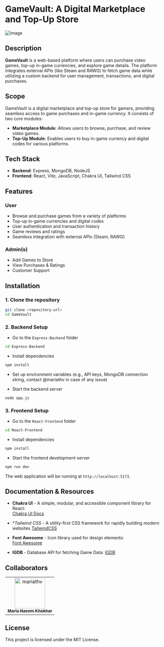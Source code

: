 
# GameVault: A Digital Marketplace and Top-Up Store

![image](https://github.com/user-attachments/assets/948fae05-58ab-44d3-adec-d6e85c90e4c1)



## Description
**GameVault** is a web-based platform where users can purchase video games, top-up in-game currencies, and explore game details. The platform integrates external APIs (like Steam and RAWG) to fetch game data while utilizing a custom backend for user management, transactions, and digital purchases.

## Scope
GameVault is a digital marketplace and top-up store for gamers, providing seamless access to game purchases and in-game currency. It consists of two core modules:
- **Marketplace Module**: Allows users to browse, purchase, and review video games.
- **Top-Up Module**: Enables users to buy in-game currency and digital codes for various platforms.

## Tech Stack
- **Backend**: Express, MongoDB, NodeJS
- **Frontend**: React, Vite, JavaScript, Chakra UI, Tailwind CSS

## Features
### User
- Browse and purchase games from a variety of platforms
- Top-up in-game currencies and digital codes
- User authentication and transaction history
- Game reviews and ratings
- Seamless integration with external APIs (Steam, RAWG)
### Admin(s)
- Add Games to Store
- View Purchases & Ratings
- Customer Support 

## Installation

### 1. Clone the repository

```bash
git clone <repository-url>
cd GameVault
```

### 2. Backend Setup

- Go to the `Express-Backend` folder

```bash
cd Express-Backend
```

- Install dependencies

```bash
npm install
```

- Set up environment variables (e.g., API keys, MongoDB connection string, contact @mariathv in case of any issue)

- Start the backend server

```bash
node app.js
```

### 3. Frontend Setup

- Go to the `React-Frontend` folder

```bash
cd React-Frontend
```

- Install dependencies

```bash
npm install
```

- Start the frontend development server

```bash
npm run dev
```

The web application will be running at `http://localhost:5173`.

## Documentation & Resources

- **Chakra UI** - A simple, modular, and accessible component library for React:  
[Chakra UI Docs](https://v2.chakra-ui.com/)

- **Tailwind CSS* - A utility-first CSS framework for rapidly building modern websites
[TailwindCSS](https://tailwindcss.com/)

- **Font Awesome** - Icon library used for design elements:  
[Font Awesome](https://fontawesome.com/)

- **IGDB** - Database API for fetching Game Data:
[IGDB](https://www.igdb.com/api)

## Collaborators
<!-- readme: contributors -start -->
<table>
	<tbody>
		<tr>
            <td align="center">
                <a href="https://github.com/mariathv">
                    <img src="https://avatars.githubusercontent.com/u/114730306?v=4" width="100;" alt="mariathv"/>
                    <br />
                    <sub><b>Maria Naeem Khokhar</b></sub>
                </a>
            </td>
		</tr>
	<tbody>
</table>
<!-- readme: contributors -end -->

## License

This project is licensed under the MIT License.


